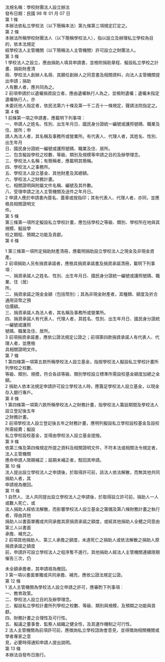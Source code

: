 法規名稱：學校財團法人設立辦法  
發布日期：民國 98 年 01 月 07 日  
第 1 條  
本辦法依私立學校法（以下簡稱本法）第九條第三項規定訂定之。  
第 2 條  
本辦法所稱學校財團法人（以下簡稱學校法人），指以設立及辦理私立學校為目的，依本法規定  
經學校法人主管機關（以下簡稱法人主管機關）許可設立之財團法人。  
第 3 條  
1 學校法人之設立，應由捐助人填具申請書，並檢附捐助章程、擬設私立學校之計畫、捐助財產清  
冊、學校法人創辦人名冊、其願任創辦人之同意書及相關資料，向法人主管機關提出申請；捐助  
人有數人者，應共同為之。  
2 前項申請於以遺囑捐資設立者，應由遺囑執行人為之，並檢附遺囑；遺囑未指定遺囑執行人，亦  
未委託他人指定者，依民法第六十條及第一千二百十一條規定，聲請法院指定之。  
第 4 條  
1 前條第一項之申請書，應載明下列事項：  
一、申請人之姓名、性別、出生年月日、國民身分證統一編號或護照號碼、職業及住、居所；申  
請人為法人者，其名稱及事務所或營業所。有代表人、代理人者，其姓名、性別、出生年月  
日、國民身分證統一編號或護照號碼、職業及住、居所。  
二、包含擬設學校之校數、等級、類別及規模等申請之目的及辦學理念。  
三、學校法人名稱；有簡稱者，應載明其簡稱。  
四、學校法人之事務所。  
五、學校法人設立基金、其他財產及其總額。  
六、學校法人之財務計畫。  
七、相關證明與附屬文件名稱、編號及其件數。  
八、受理申請之法人主管機關及送件之年月日。  
2 申請人應於申請書內簽名、蓋章或按指印；其有代表人、代理人者，亦同，並應檢具相關證明文  
件。  
第 5 條  
第三條第一項所定擬設私立學校計畫，應包括學校之等級、類別、學校所在地與其規模、擬設學  
校之期程、預期之功能及貢獻。  
第 6 條  


1 第三條第一項所定捐助財產清冊，應載明捐助設立學校法人之現金及非現金資產。  
2 前項捐助人另有捐資承諾者，應檢具捐資承諾書及捐資承諾清冊，載明下列事項：  
一、捐資承諾人之姓名、性別、出生年月日、國民身分證統一編號或護照號碼、職業、住（居）  
所。  
二、捐資承諾之現金金額（包括幣別）；其為非現金財產者，其種類、額度及折合通用貨幣之預  
估價額。  
三、捐資承諾人為法人者，其名稱及事務所或營業所。  
四、捐資承諾人有代表人、代理人者，其姓名、性別、出生年月日、國民身分證統一編號或護照  
號碼、職業及住、居所。  
3 前項捐資承諾書，應依公證法規定公證之；前項第四款捐資承諾人有代表人、代理人者，並應檢  
具相關證明文件。  
第 7 條  
1 第四條第一項第五款所稱學校法人設立基金，指按學校法人擬設私立學校計畫所列學校之校數、  
等級、類別、規模，符合各該等級、類別學校設立標準所需設校基金額度加總之金額。  
2 捐助人依本法規定申請許可設立學校法人時，應籌足學校法人設立基金，以現金存入銀行專戶。  
第 8 條  
1 第四條第一項第六款所稱學校法人之財務計畫，指學校法人籌設期間及學校法人設立登記後五年  
之財務計畫。  
2 前項學校法人設立登記後五年之財務計畫，應明列擬設私立學校設校基金及設校所需經費；擬設  
私立學校設校基金，並得由學校法人設立基金提撥。  
第 9 條  
依第三條及第四條規定所提之資料及相關證明文件，不符本法或相關法令規定者，法人主管機關  
應命申請人限期補正；屆期未補正者，駁回其申請。  
第 10 條  
法人提出設立學校法人之申請後，於取得許可前，該法人依法解散，而無其他共同捐助人者，其  
申請視為撤回。  
第 11 條  
1 自然人、法人共同提出設立學校法人之申請後，於取得設立許可前，捐助人一人或數人死亡，或  
法人捐助人經依法解散，而影響學校法人設立基金之籌備及第八條財務計畫之執行者，得由其他  
捐助人以書面單獨或共同承擔其原捐資承諾之額度，或經其他捐助人全體之同意由第三人以書面  
承擔、補充之。  
2 前項其他捐助人、第三人承擔之額度，未達死亡之捐助人或依法解散之捐助人原捐資承諾之額度  
前，申請許可設立學校法人之程序暫不進行。其他捐助人經法人主管機關連續限期催告三次，仍  


未全額承擔者，其申請視為撤回。  
3 第一項以書面單獨或共同承擔、補充，應依公證法規定公證。  
第 12 條  
1 法人主管機關為學校法人設立申請之許可，應審酌下列事項︰  
一、教育政策。  
二、學校法人設立目的及辦學理念。  
三、擬設私立學校計畫所列學校之校數、等級、類別與規模，及預期之功能與貢獻。  
四、財務計畫之合理性及可行性。  
五、擬議之董事會、監察人組織之健全性，及其運作機制之可行性。  
2 法人主管機關為前項許可前，應徵詢私立學校諮詢會意見，並得徵詢相關機關或學者專家之意  
見，必要時得通知申請人提出說明。  
第 13 條  
本辦法自發布日施行。  


